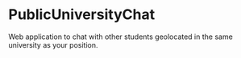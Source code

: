 PublicUniversityChat
====================

Web application to chat with other students geolocated in the same university as your position.
